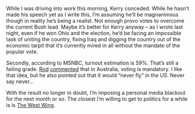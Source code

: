 While I was driving into work this morning, Kerry conceded. While he
hasn’t made his speech yet as I write this, I’m assuming he’ll be
magnanimous though in reality he’s being a realist. Not enough provo
votes to overcome the current Bush lead. Maybe it’s better for Kerry
anyway – as I wrote last night, even if he won Ohio and the election,
he’d be facing an impossible task of uniting the country, fixing Iraq
and digging the country out of the economic tarpit that it’s currently
mired in all without the mandate of the popular vote.

Secondly, according to MSNBC, turnout estimation is 59%. That’s still a
failing grade. [Rod](http://www.rodtempleton.net/) 
[commented](http://devhawk.net/CommentView.aspx?guid=8ee683d6-94ff-4d0f-882f-73ba780ad3d5)
that in Australia, voting is mandatory. I like that idea, but he also
pointed out that it would “never fly” in the US. Never say never…

With the result no longer in doubt, I’m imposing a personal media
blackout for the next month or so. The closest I’m willing to get to
politics for a while is is [The West
Wing](http://www.nbc.com/The_West_Wing/index.html).
